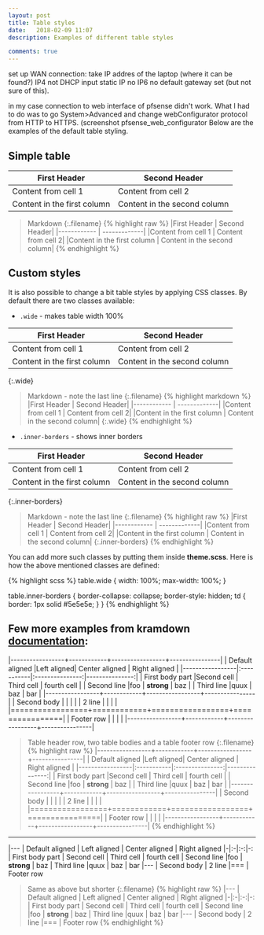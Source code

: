 ```yaml
---
layout: post
title: Table styles
date:   2018-02-09 11:07
description: Examples of different table styles

comments: true
---
```


set up WAN connection:
take IP addres of the laptop (where it can be found?) IP4 not DHCP input static IP no IP6 no default gateway set (but not sure of this).

in my case connection to web interface of pfsense didn't work. What I had to do was to go System>Advanced and change webConfigurator protocol from HTTP to HTTPS. (screenshot pfsense_web_configurator
Below are the examples of the default table styling.

## Simple table

|First Header | Second Header|
|------------ | -------------|
|Content from cell 1 | Content from cell 2|
|Content in the first column | Content in the second column|

>Markdown
{:.filename}
{% highlight raw %}
|First Header | Second Header|
|------------ | -------------|
|Content from cell 1 | Content from cell 2|
|Content in the first column | Content in the second column|
{% endhighlight %}

## Custom styles

It is also possible to change a bit table styles by applying CSS classes. By default there are two classes available:

 - `.wide` - makes table width 100%

|First Header | Second Header|
|------------ | -------------|
|Content from cell 1 | Content from cell 2|
|Content in the first column | Content in the second column|
{:.wide}

>Markdown - note the last line
{:.filename}
{% highlight markdown %}
|First Header | Second Header|
|------------ | -------------|
|Content from cell 1 | Content from cell 2|
|Content in the first column | Content in the second column|
{:.wide}
{% endhighlight %}

 - `.inner-borders` - shows inner borders

|First Header | Second Header|
|------------ | -------------|
|Content from cell 1 | Content from cell 2|
|Content in the first column | Content in the second column|
{:.inner-borders}

>Markdown - note the last line
{:.filename}
{% highlight raw %}
|First Header | Second Header|
|------------ | -------------|
|Content from cell 1 | Content from cell 2|
|Content in the first column | Content in the second column|
{:.inner-borders}
{% endhighlight %}

You can add more such classes by putting them inside **theme.scss**. Here is how the above mentioned classes are defined:

{% highlight scss %}
table.wide {
  width: 100%;
  max-width: 100%;
}

table.inner-borders {
  border-collapse: collapse;
  border-style: hidden;
  td {
    border: 1px solid #5e5e5e;
  }
}
{% endhighlight %}


## Few more examples from kramdown [documentation](https://kramdown.gettalong.org/syntax.html#tables):

|-----------------+------------+-----------------+----------------|
| Default aligned |Left aligned| Center aligned  | Right aligned  |
|-----------------|:-----------|:---------------:|---------------:|
| First body part |Second cell | Third cell      | fourth cell    |
| Second line     |foo         | **strong**      | baz            |
| Third line      |quux        | baz             | bar            |
|-----------------+------------+-----------------+----------------|
| Second body     |            |                 |                |
| 2 line          |            |                 |                |
|=================+============+=================+================|
| Footer row      |            |                 |                |
|-----------------+------------+-----------------+----------------|

>Table header row, two table bodies and a table footer row
{:.filename}
{% highlight raw %}
|-----------------+------------+-----------------+----------------|
| Default aligned |Left aligned| Center aligned  | Right aligned  |
|-----------------|:-----------|:---------------:|---------------:|
| First body part |Second cell | Third cell      | fourth cell    |
| Second line     |foo         | **strong**      | baz            |
| Third line      |quux        | baz             | bar            |
|-----------------+------------+-----------------+----------------|
| Second body     |            |                 |                |
| 2 line          |            |                 |                |
|=================+============+=================+================|
| Footer row      |            |                 |                |
|-----------------+------------+-----------------+----------------|
{% endhighlight %}

---

|---
| Default aligned | Left aligned | Center aligned | Right aligned
|-|:-|:-:|-:
| First body part | Second cell | Third cell | fourth cell
| Second line |foo | **strong** | baz
| Third line |quux | baz | bar
|---
| Second body
| 2 line
|===
| Footer row

>Same as above but shorter
{:.filename}
{% highlight raw %}
|---
| Default aligned | Left aligned | Center aligned | Right aligned
|-|:-|:-:|-:
| First body part | Second cell | Third cell | fourth cell
| Second line |foo | **strong** | baz
| Third line |quux | baz | bar
|---
| Second body
| 2 line
|===
| Footer row
{% endhighlight %}
